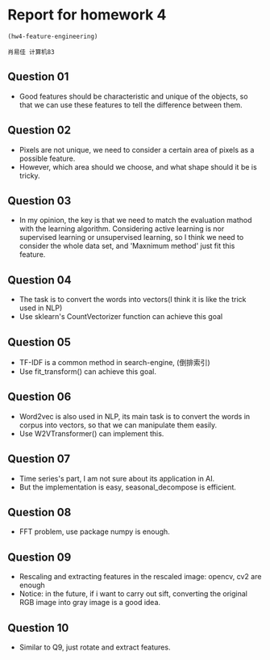 # Report for homework 4

`(hw4-feature-engineering)`

`肖易佳 计算机83`

## Question 01
- Good features should be characteristic and unique of the objects, so that we can use these features to tell the difference between them.

## Question 02
- Pixels are not unique, we need to consider a certain area of pixels as a possible feature.
- However, which area should we choose, and what shape should it be is tricky.

## Question 03
- In my opinion, the key is that we need to match the evaluation mathod with the learning algorithm. Considering active learning is nor supervised learning or unsupervised learning, so I think we need to consider the whole data set, and 'Maxnimum method' just fit this feature.

## Question 04
- The task is to convert the words into vectors(I think it is like the trick used in NLP)
- Use sklearn's CountVectorizer function can achieve this goal

## Question 05
- TF-IDF is a common method in search-engine, (倒排索引) 
- Use fit_transform() can achieve this goal.

## Question 06
- Word2vec is also used in NLP, its main task is to convert the words in corpus into vectors, so that we can manipulate them easily.
- Use W2VTransformer() can implement this.

## Question 07
- Time series's part, I am not sure about its application in AI.
- But the implementation is easy, seasonal_decompose is efficient.

## Question 08
- FFT problem, use package numpy is enough.

## Question 09
- Rescaling and extracting features in the rescaled image: opencv, cv2 are enough
- Notice: in the future, if i want to carry out sift, converting the original RGB image into gray image is a good idea.

## Question 10
- Similar to Q9, just rotate and extract features.
